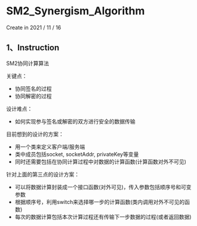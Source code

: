 # SM2_Synergism_Algorithm

Create in 2021 / 11 / 16

## 1、Instruction

SM2协同计算算法

关键点：

- 协同签名的过程
- 协同解密的过程

设计难点：

- 如何实现参与签名或解密的双方进行安全的数据传输

目前想到的设计的方案：

- 用一个类来定义客户端/服务端
- 类中成员包括socket, socketAddr, privateKey等变量
- 同时还需要包括在协同计算过程中对数据的计算函数(计算函数对外不可见)


针对上面的第三点的设计方案：

- 可以将数据计算封装成一个接口函数(对外可见)，传入参数包括顺序号和可变参数
- 根据顺序号，利用switch来选择哪一步的计算函数(类内调用对外不可见的函数)
- 每次的数据计算包括本次计算过程还有传输下一步数据的过程(或者返回数据)
